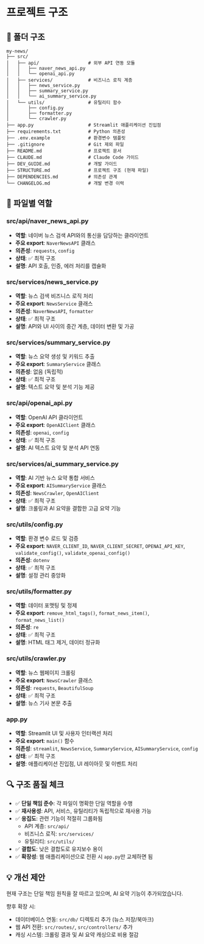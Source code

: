 # 프로젝트 구조

## 📂 폴더 구조

```
my-news/
├── src/
│   ├── api/                  # 외부 API 연동 모듈
│   │   ├── naver_news_api.py
│   │   └── openai_api.py
│   ├── services/             # 비즈니스 로직 계층
│   │   ├── news_service.py
│   │   ├── summary_service.py
│   │   └── ai_summary_service.py
│   └── utils/                # 유틸리티 함수
│       ├── config.py
│       ├── formatter.py
│       └── crawler.py
├── app.py                    # Streamlit 애플리케이션 진입점
├── requirements.txt          # Python 의존성
├── .env.example              # 환경변수 템플릿
├── .gitignore                # Git 제외 파일
├── README.md                 # 프로젝트 문서
├── CLAUDE.md                 # Claude Code 가이드
├── DEV_GUIDE.md              # 개발 가이드
├── STRUCTURE.md              # 프로젝트 구조 (현재 파일)
├── DEPENDENCIES.md           # 의존성 관계
└── CHANGELOG.md              # 개발 변경 이력
```

## 📄 파일별 역할

### src/api/naver_news_api.py
- **역할**: 네이버 뉴스 검색 API와의 통신을 담당하는 클라이언트
- **주요 export**: `NaverNewsAPI` 클래스
- **의존성**: `requests`, `config`
- **상태**: ✅ 최적 구조
- **설명**: API 호출, 인증, 에러 처리를 캡슐화

### src/services/news_service.py
- **역할**: 뉴스 검색 비즈니스 로직 처리
- **주요 export**: `NewsService` 클래스
- **의존성**: `NaverNewsAPI`, `formatter`
- **상태**: ✅ 최적 구조
- **설명**: API와 UI 사이의 중간 계층, 데이터 변환 및 가공

### src/services/summary_service.py
- **역할**: 뉴스 요약 생성 및 키워드 추출
- **주요 export**: `SummaryService` 클래스
- **의존성**: 없음 (독립적)
- **상태**: ✅ 최적 구조
- **설명**: 텍스트 요약 및 분석 기능 제공

### src/api/openai_api.py
- **역할**: OpenAI API 클라이언트
- **주요 export**: `OpenAIClient` 클래스
- **의존성**: `openai`, `config`
- **상태**: ✅ 최적 구조
- **설명**: AI 텍스트 요약 및 분석 API 연동

### src/services/ai_summary_service.py
- **역할**: AI 기반 뉴스 요약 통합 서비스
- **주요 export**: `AISummaryService` 클래스
- **의존성**: `NewsCrawler`, `OpenAIClient`
- **상태**: ✅ 최적 구조
- **설명**: 크롤링과 AI 요약을 결합한 고급 요약 기능

### src/utils/config.py
- **역할**: 환경 변수 로드 및 검증
- **주요 export**: `NAVER_CLIENT_ID`, `NAVER_CLIENT_SECRET`, `OPENAI_API_KEY`, `validate_config()`, `validate_openai_config()`
- **의존성**: `dotenv`
- **상태**: ✅ 최적 구조
- **설명**: 설정 관리 중앙화

### src/utils/formatter.py
- **역할**: 데이터 포맷팅 및 정제
- **주요 export**: `remove_html_tags()`, `format_news_item()`, `format_news_list()`
- **의존성**: `re`
- **상태**: ✅ 최적 구조
- **설명**: HTML 태그 제거, 데이터 정규화

### src/utils/crawler.py
- **역할**: 뉴스 웹페이지 크롤링
- **주요 export**: `NewsCrawler` 클래스
- **의존성**: `requests`, `BeautifulSoup`
- **상태**: ✅ 최적 구조
- **설명**: 뉴스 기사 본문 추출

### app.py
- **역할**: Streamlit UI 및 사용자 인터랙션 처리
- **주요 export**: `main()` 함수
- **의존성**: `streamlit`, `NewsService`, `SummaryService`, `AISummaryService`, `config`
- **상태**: ✅ 최적 구조
- **설명**: 애플리케이션 진입점, UI 레이아웃 및 이벤트 처리

## 🔍 구조 품질 체크

- ✅ **단일 책임 준수**: 각 파일이 명확한 단일 역할을 수행
- ✅ **재사용성**: API, 서비스, 유틸리티가 독립적으로 재사용 가능
- ✅ **응집도**: 관련 기능이 적절히 그룹화됨
  - API 계층: `src/api/`
  - 비즈니스 로직: `src/services/`
  - 유틸리티: `src/utils/`
- ✅ **결합도**: 낮은 결합도로 유지보수 용이
- ✅ **확장성**: 웹 애플리케이션으로 전환 시 `app.py`만 교체하면 됨

## 💡 개선 제안

현재 구조는 단일 책임 원칙을 잘 따르고 있으며, AI 요약 기능이 추가되었습니다.

향후 확장 시:
- 데이터베이스 연동: `src/db/` 디렉토리 추가 (뉴스 저장/북마크)
- 웹 API 전환: `src/routes/`, `src/controllers/` 추가
- 캐싱 시스템: 크롤링 결과 및 AI 요약 캐싱으로 비용 절감
